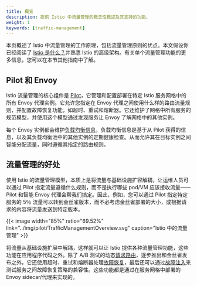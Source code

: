 ```yaml
---
title: 概览
description: 提供 Istio 中流量管理的概念性概述及其支持的功能。
weight: 1
keywords: [traffic-management]
---
```


本页概述了 Istio 中流量管理的工作原理，包括流量管理原则的优点。本文假设你已经阅读了 [Istio 是什么？](/docs/concepts/what-is-istio/overview/)并熟悉 Istio 的高级架构。有关单个流量管理功能的更多信息，您可以在本节其他指南中了解。

## Pilot 和 Envoy

Istio 流量管理的核心组件是 [Pilot](/docs/concepts/traffic-management/pilot/)，它管理和配置部署在特定 Istio 服务网格中的所有 Envoy 代理实例。它允许您指定在 Envoy 代理之间使用什么样的路由流量规则，并配置故障恢复功能，如超时、重试和熔断器。它还维护了网格中所有服务的规范模型，并使用这个模型通过发现服务让 Envoy 了解网格中的其他实例。

每个 Envoy 实例都会维护[负载均衡信息](/docs/concepts/traffic-management/load-balancing/)，负载均衡信息是基于从 Pilot 获得的信息，以及其负载均衡池中的其他实例的定期健康检查。从而允许其在目标实例之间智能分配流量，同时遵循其指定的路由规则。

## 流量管理的好处

使用 Istio 的流量管理模型，本质上是将流量与基础设施扩容解耦，让运维人员可以通过 Pilot 指定流量遵循什么规则，而不是执行哪些 pod/VM 应该接收流量——Pilot 和智能 Envoy 代理会帮我们搞定。因此，例如，您可以通过 Pilot 指定特定服务的 5％ 流量可以转到金丝雀版本，而不必考虑金丝雀部署的大小，或根据请求的内容将流量发送到特定版本。

{{< image width="85%" ratio="69.52%"
    link="../img/pilot/TrafficManagementOverview.svg"
    caption="Istio 中的流量管理"
    >}}

将流量从基础设施扩展中解耦，这样就可以让 Istio 提供各种流量管理功能，这些功能在应用程序代码之外。除了 A/B 测试的动态[请求路由](/docs/concepts/traffic-management/request-routing/)，逐步推出和金丝雀发布之外，它还使用超时、重试和熔断器处理[故障恢复](/docs/concepts/traffic-management/handling-failures/)，最后还可以通过[故障注入](/docs/concepts/traffic-management/fault-injection/)来测试服务之间故障恢复策略的兼容性。这些功能都是通过在服务网格中部署的 Envoy sidecar/代理来实现的。

